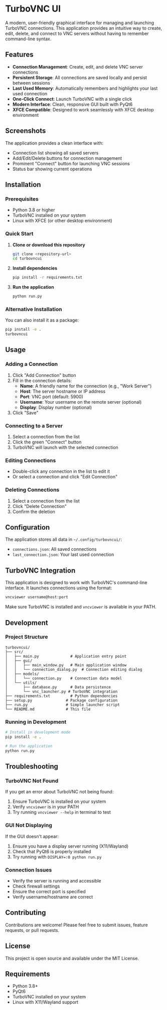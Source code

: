 # TurboVNC UI

A modern, user-friendly graphical interface for managing and launching TurboVNC connections. This application provides an intuitive way to create, edit, delete, and connect to VNC servers without having to remember command-line syntax.

## Features

- **Connection Management**: Create, edit, and delete VNC server connections
- **Persistent Storage**: All connections are saved locally and persist between sessions
- **Last Used Memory**: Automatically remembers and highlights your last used connection
- **One-Click Connect**: Launch TurboVNC with a single click
- **Modern Interface**: Clean, responsive GUI built with PyQt6
- **XFCE Compatible**: Designed to work seamlessly with XFCE desktop environment

## Screenshots

The application provides a clean interface with:
- Connection list showing all saved servers
- Add/Edit/Delete buttons for connection management
- Prominent "Connect" button for launching VNC sessions
- Status bar showing current operations

## Installation

### Prerequisites

- Python 3.8 or higher
- TurboVNC installed on your system
- Linux with XFCE (or other desktop environment)

### Quick Start

1. **Clone or download this repository**
   ```bash
   git clone <repository-url>
   cd turbovncui
   ```

2. **Install dependencies**
   ```bash
   pip install -r requirements.txt
   ```

3. **Run the application**
   ```bash
   python run.py
   ```

### Alternative Installation

You can also install it as a package:
```bash
pip install -e .
turbovncui
```

## Usage

### Adding a Connection

1. Click "Add Connection" button
2. Fill in the connection details:
   - **Name**: A friendly name for the connection (e.g., "Work Server")
   - **Host**: The server hostname or IP address
   - **Port**: VNC port (default: 5900)
   - **Username**: Your username on the remote server (optional)
   - **Display**: Display number (optional)
3. Click "Save"

### Connecting to a Server

1. Select a connection from the list
2. Click the green "Connect" button
3. TurboVNC will launch with the selected connection

### Editing Connections

- Double-click any connection in the list to edit it
- Or select a connection and click "Edit Connection"

### Deleting Connections

1. Select a connection from the list
2. Click "Delete Connection"
3. Confirm the deletion

## Configuration

The application stores all data in `~/.config/turbovncui/`:
- `connections.json`: All saved connections
- `last_connection.json`: Your last used connection

## TurboVNC Integration

This application is designed to work with TurboVNC's command-line interface. It launches connections using the format:

```bash
vncviewer username@host:port
```

Make sure TurboVNC is installed and `vncviewer` is available in your PATH.

## Development

### Project Structure

```
turbovncui/
├── src/
│   ├── main.py              # Application entry point
│   ├── gui/
│   │   ├── main_window.py   # Main application window
│   │   └── connection_dialog.py  # Connection editing dialog
│   ├── models/
│   │   └── connection.py    # Connection data model
│   └── utils/
│       ├── database.py      # Data persistence
│       └── vnc_launcher.py # TurboVNC integration
├── requirements.txt         # Python dependencies
├── setup.py               # Package configuration
├── run.py                 # Simple launcher script
└── README.md              # This file
```

### Running in Development

```bash
# Install in development mode
pip install -e .

# Run the application
python run.py
```

## Troubleshooting

### TurboVNC Not Found

If you get an error about TurboVNC not being found:
1. Ensure TurboVNC is installed on your system
2. Verify `vncviewer` is in your PATH
3. Try running `vncviewer --help` in terminal to test

### GUI Not Displaying

If the GUI doesn't appear:
1. Ensure you have a display server running (X11/Wayland)
2. Check that PyQt6 is properly installed
3. Try running with `DISPLAY=:0 python run.py`

### Connection Issues

- Verify the server is running and accessible
- Check firewall settings
- Ensure the correct port is specified
- Verify username/hostname are correct

## Contributing

Contributions are welcome! Please feel free to submit issues, feature requests, or pull requests.

## License

This project is open source and available under the MIT License.

## Requirements

- Python 3.8+
- PyQt6
- TurboVNC installed on your system
- Linux with X11/Wayland support 